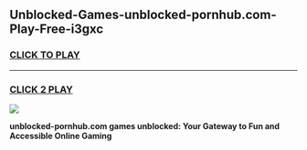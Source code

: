 
## Unblocked-Games-unblocked-pornhub.com-Play-Free-i3gxc
<h3>
<a href="https://premium76.site?title=unblocked-pornhub.com&ref=23A">CLICK TO PLAY</a></h3>
<hr>

<h3>
<a href="https://premium76.site?title=unblocked-pornhub.com&ref=23A">CLICK 2 PLAY</a>
  
</h3>

<a href="https://premium76.site?title=unblocked-pornhub.com&ref=23A"><img src="https://clearcache.store/games.png"></a>


**unblocked-pornhub.com games unblocked: Your Gateway to Fun and Accessible Online Gaming**
